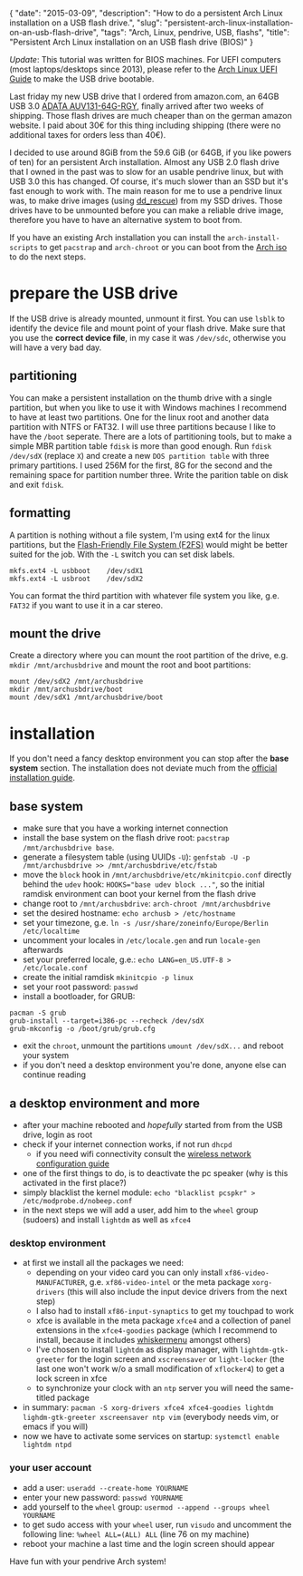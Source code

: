 {
    "date": "2015-03-09",
    "description": "How to do a persistent Arch Linux installation on a USB flash drive.",
    "slug": "persistent-arch-linux-installation-on-an-usb-flash-drive",
    "tags": "Arch, Linux, pendrive, USB, flashs",
    "title": "Persistent Arch Linux installation on an USB flash drive (BIOS)"
}

*Update*: This tutorial was written for BIOS machines. For UEFI
computers (most laptops/desktops since 2013), please refer to the [Arch
Linux UEFI
Guide](https://wiki.archlinux.org/index.php/Unified_Extensible_Firmware_Interface)
to make the USB drive bootable.

Last friday my new USB drive that I ordered from amazon.com, an 64GB USB
3.0 [ADATA
AUV131-64G-RGY](http://www.adata.com/index.php?action=product_feature&cid=1&piid=300),
finally arrived after two weeks of shipping. Those flash drives are much
cheaper than on the german amazon website. I paid about 30€ for this
thing including shipping (there were no additional taxes for orders less
than 40€).

I decided to use around 8GiB from the 59.6 GiB (or 64GB, if you like
powers of ten) for an persistent Arch installation. Almost any USB 2.0
flash drive that I owned in the past was to slow for an usable pendrive
linux, but with USB 3.0 this has changed. Of course, it's much slower
than an SSD but it's fast enough to work with. The main reason for me to
use a pendrive linux was, to make drive images (using
[dd\_rescue](http://www.garloff.de/kurt/linux/ddrescue/)) from my SSD
drives. Those drives have to be unmounted before you can make a reliable
drive image, therefore you have to have an alternative system to boot
from.

If you have an existing Arch installation you can install the
`arch-install-scripts` to get `pacstrap` and `arch-chroot` or you can
boot from the [Arch iso](https://www.archlinux.org/download/) to do the
next steps.

prepare the USB drive
=====================

If the USB drive is already mounted, unmount it first. You can use
`lsblk` to identify the device file and mount point of your flash drive.
Make sure that you use the **correct device file**, in my case it was
`/dev/sdc`, otherwise you will have a very bad day.

partitioning
------------

You can make a persistent installation on the thumb drive with a single
partition, but when you like to use it with Windows machines I recommend
to have at least two partitions. One for the linux root and another data
partition with NTFS or FAT32. I will use three partitions because I like
to have the `/boot` seperate. There are a lots of partitioning tools,
but to make a simple MBR partition table `fdisk` is more than good
enough. Run `fdisk /dev/sdX` (replace `X`) and create a new
`DOS partition table` with three primary partitions. I used 256M for the
first, 8G for the second and the remaining space for partition number
three. Write the parition table on disk and exit `fdisk`.

formatting
----------

A partition is nothing without a file system, I'm using ext4 for the
linux partitions, but the [Flash-Friendly File System
(F2FS)](http://en.wikipedia.org/wiki/F2FS) would might be better suited
for the job. With the `-L` switch you can set disk labels.

``` {.sourceCode .sh}
mkfs.ext4 -L usbboot    /dev/sdX1
mkfs.ext4 -L usbroot    /dev/sdX2
```

You can format the third partition with whatever file system you like,
g.e. `FAT32` if you want to use it in a car stereo.

mount the drive
---------------

Create a directory where you can mount the root partition of the drive,
e.g. `mkdir /mnt/archusbdrive` and mount the root and boot partitions:

``` {.sourceCode .sh}
mount /dev/sdX2 /mnt/archusbdrive
mkdir /mnt/archusbdrive/boot
mount /dev/sdX1 /mnt/archusbdrive/boot
```

installation
============

If you don't need a fancy desktop environment you can stop after the
**base system** section. The installation does not deviate much from the
[official installation
guide](https://wiki.archlinux.org/index.php/Installation_guide).

base system
-----------

-   make sure that you have a working internet connection
-   install the base system on the flash drive root:
    `pacstrap /mnt/archusbdrive base`.
-   generate a filesystem table (using UUIDs `-U`):
    `genfstab -U -p /mnt/archusbdrive >> /mnt/archusbdrive/etc/fstab`
-   move the `block` hook in `/mnt/archusbdrive/etc/mkinitcpio.conf`
    directly behind the `udev` hook: `HOOKS="base udev block ..."`, so
    the initial ramdisk environment can boot your kernel from the flash
    drive
-   change root to `/mnt/archusbdrive`: `arch-chroot /mnt/archusbdrive`
-   set the desired hostname: `echo archusb > /etc/hostname`
-   set your timezone, g.e.
    `ln -s /usr/share/zoneinfo/Europe/Berlin /etc/localtime`
-   uncomment your locales in `/etc/locale.gen` and run `locale-gen`
    afterwards
-   set your preferred locale, g.e.:
    `echo LANG=en_US.UTF-8 > /etc/locale.conf`
-   create the initial ramdisk `mkinitcpio -p linux`
-   set your root password: `passwd`
-   install a bootloader, for GRUB:

``` {.sourceCode .sh}
pacman -S grub
grub-install --target=i386-pc --recheck /dev/sdX
grub-mkconfig -o /boot/grub/grub.cfg
```

-   exit the `chroot`, unmount the partitions `umount /dev/sdX...` and
    reboot your system
-   if you don't need a desktop environment you're done, anyone else can
    continue reading

a desktop environment and more
------------------------------

-   after your machine rebooted and *hopefully* started from from the
    USB drive, login as root
-   check if your internet connection works, if not run `dhcpd`
    -   if you need wifi connectivity consult the [wireless network
        configuration
        guide](https://wiki.archlinux.org/index.php/Wireless_network_configuration)
-   one of the first things to do, is to deactivate the pc speaker (why
    is this activated in the first place?)
-   simply blacklist the kernel module:
    `echo "blacklist pcspkr" > /etc/modprobe.d/nobeep.conf`
-   in the next steps we will add a user, add him to the `wheel`
    group (sudoers) and install `lightdm` as well as `xfce4`

### desktop environment

-   at first we install all the packages we need:
    -   depending on your video card you can only install
        `xf86-video-MANUFACTURER`, g.e. `xf86-video-intel` or the meta
        package `xorg-drivers` (this will also include the input device
        drivers from the next step)
    -   I also had to install `xf86-input-synaptics` to get my touchpad
        to work
    -   xfce is available in the meta package `xfce4` and a collection
        of panel extensions in the `xfce4-goodies` package (which I
        recommend to install, because it includes
        [whiskermenu](http://gottcode.org/xfce4-whiskermenu-plugin/)
        amongst others)
    -   I've chosen to install `lightdm` as display manager, with
        `lightdm-gtk-greeter` for the login screen and `xscreensaver` or
        `light-locker` (the last one won't work w/o a small modification
        of `xflocker4`) to get a lock screen in xfce
    -   to synchronize your clock with an `ntp` server you will need the
        same-titled package
-   in summary:
    `pacman -S xorg-drivers xfce4 xfce4-goodies lightdm lighdm-gtk-greeter xscreensaver ntp vim`
    (everybody needs vim, or emacs if you will)
-   now we have to activate some services on startup:
    `systemctl enable lightdm ntpd`

### your user account

-   add a user: `useradd --create-home YOURNAME`
-   enter your new password: `passwd YOURNAME`
-   add yourself to the `wheel` group:
    `usermod --append --groups wheel YOURNAME`
-   to get sudo access with your `wheel` user, run `visudo` and
    uncomment the following line: `%wheel ALL=(ALL) ALL` (line 76 on
    my machine)
-   reboot your machine a last time and the login screen should appear

Have fun with your pendrive Arch system!
